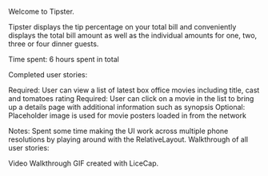 Welcome to Tipster.

Tipster displays the tip percentage on your total bill and conveniently displays the total bill amount as well as the individual amounts for one, two, three or four dinner guests.

Time spent: 6 hours spent in total

Completed user stories:

Required: User can view a list of latest box office movies including title, cast and tomatoes rating
Required: User can click on a movie in the list to bring up a details page with additional information such as synopsis
Optional: Placeholder image is used for movie posters loaded in from the network

Notes:
Spent some time making the UI work across multiple phone resolutions by playing around with the RelativeLayout.
Walkthrough of all user stories:

Video Walkthrough
GIF created with LiceCap.
